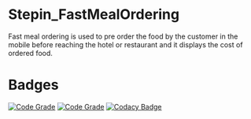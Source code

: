 # Stepin_FastMealOrdering
Fast meal ordering is used to pre order the food by the customer in the mobile before reaching the hotel or restaurant and it displays the cost of ordered food.

# Badges
[![Code Grade](https://www.code-inspector.com/project/27914/score/svg)](https://www.code-inspector.com)
[![Code Grade](https://www.code-inspector.com/project/27914/status/svg)](https://www.code-inspector.com)
[![Codacy Badge](https://app.codacy.com/project/badge/Grade/b4e431aea3bc4e218b309ca4f9796f0f)](https://www.codacy.com/gh/jnanesh9490/Stepin_FastMealOrdering/dashboard?utm_source=github.com&amp;utm_medium=referral&amp;utm_content=jnanesh9490/Stepin_FastMealOrdering&amp;utm_campaign=Badge_Grade)



